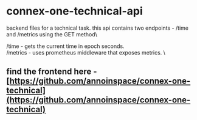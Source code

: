 # connex-one-technical-api

backend files for a technical task. this api contains two endpoints - /time and /metrics using the GET method\

/time - gets the current time in epoch seconds.\
/metrics - uses prometheus middleware that exposes metrics. \


## find the frontend here -  [https://github.com/annoinspace/connex-one-technical](https://github.com/annoinspace/connex-one-technical)
